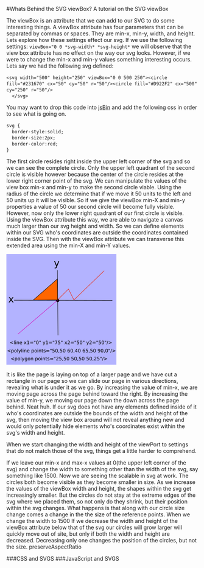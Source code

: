#Whats Behind the SVG viewBox?
A tutorial on the SVG viewBox

The viewBox is an attribute that we can add to our SVG to do some interesting things. A viewBox attribute has four parameters that can be separated by commas or spaces. They are min-x, min-y, width, and height. Lets explore how these settings effect our svg. If we use the following settings: ```viewBox="0 0 *svg-width* *svg-height*``` we will observe that the view box attribute has no effect on the way our svg looks. However, if we were to change the min-x and min-y values something interesting occurs. Lets say we had the following svg defined:

```
<svg width="500" height="250" viewBox="0 0 500 250"><circle fill="#231670" cx="50" cy="50" r="50"/><circle fill="#D922F2" cx="500" cy="250" r="50"/>
  </svg>
```
You may want to drop this code into [jsBin](https://jsbin.com/yoyip/4/edit?html,output) and add the following css in order to see what is going on.
 
 ```
 svg {
   border-style:solid;
   border-size:2px;
   border-color:red;
 }
 ```
 
 The first circle resides right inside the upper left corner of the svg and so we can see the complete circle. Only the upper left quadrant of the second circle is visible however because the center of the circle resides at the lower right corner point of the svg. We can manipulate the values of the view box min-x and min-y to make the second circle viable. Using the radius of the circle we determine that if we move it 50 units to the left and 50 units up it will be visible. So if we give the viewBox min-X and min-y properties a value of 50 our second circle will become fully visible. However, now only the lower right quadrant of our first circle is visible. Using the viewBox attribute this way, we are able to navigate a canvas much larger than our svg height and width. So we can define elements within our SVG who's coordinates are outside the coordinates contained inside the SVG. Then with the viewBox attribute we can transverse this extended area using the min-X and min-Y values.
 
 ![image of line, polyline, and polygon alignment](svgLines.svg.png)
 
 It is like the page is laying on top of a larger page and we have cut a rectangle in our page so we can slide our page in various directions, revealing what is under it as we go. By increasing the value of min-x, we are moving page across the page behind toward the right. By increasing the value of min-y, we moving our page down the down across the page behind. Neat huh. If our svg does not have any elements defined inside of it who's coordinates are outside the bounds of the width and height of the svg, then moving the view box around will not reveal anything new and would only potentially hide elements who's coordinates exist within the svg's width and height.
 
 When we start changing the width and height of the viewPort to settings that do not match those of the svg, things get a little harder to comprehend.
 
 If we leave our min-x and max-x values at 0(the upper left corner of the svg) and change the width to something other than the width of the svg, say something like 1500. Now we are seeing the scalable in svg at work. The circles both become visible as they become smaller in size. As we increase the values of the viewBox width and height, the shapes within the svg get increasingly smaller. But the circles do not stay at the extreme edges of the svg where we placed them, so not only do they shrink, but their position within the svg changes. What happens is that along with our circle size change comes a change in the the size of the reference points. When we change the width to 1500 If we decrease the width and height of the viewBox attribute below that of the svg our circles will grow larger will quickly move out of site, but only if both the width and height are decreased. Decreasing only one changes the position of the circles, but not the size.
  preserveAspectRatio

###CSS and SVGS
###JavaScript and SVGS
